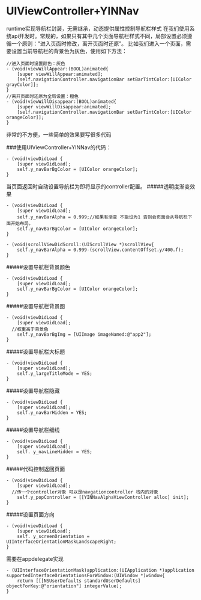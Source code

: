 # UIViewController+YINNav
runtime实现导航栏封装，无需继承，动态提供属性控制导航栏样式
在我们使用系统api开发时。常规的，如果只有其中几个页面导航栏样式不同，局部设置必须遵循一个原则："进入页面时修改，离开页面时还原”。
比如我们进入一个页面，需要设置当前导航栏的背景色为灰色，使用如下方法：
```
//进入页面时设置颜色：灰色
- (void)viewWillAppear:(BOOL)animated{
    [super viewWillAppear:animated];
    [self.navigationController.navigationBar setBarTintColor:[UIColor grayColor]];
}
//离开页面时还原为全局设置：橙色
- (void)viewWillDisappear:(BOOL)animated{
    [super viewWillDisappear:animated];
    [self.navigationController.navigationBar setBarTintColor:[UIColor orangeColor]];
}
```
非常的不方便，一些简单的效果要写很多代码

###使用UIViewController+YINNav的代码：
```
- (void)viewDidLoad {
    [super viewDidLoad];
    self.y_navBarBgColor = [UIColor orangeColor];
}
```
当页面返回时自动设置导航栏为即将显示的controller配置。
#####透明度渐变效果
```
- (void)viewDidLoad {
    [super viewDidLoad];
    self.y_navBarAlpha = 0.999;//如果有渐变 不能设为1 否则会页面会从导航栏下面开始布局。
    self.y_navBarBgColor = [UIColor orangeColor];
}
```
```
- (void)scrollViewDidScroll:(UIScrollView *)scrollView{
    self.y_navBarAlpha = 0.999-(scrollView.contentOffset.y/400.f);
}
```
#####设置导航栏背景颜色
```
- (void)viewDidLoad {
    [super viewDidLoad];
    self.y_navBarBgColor = [UIColor orangeColor];
}
```
#####设置导航栏背景图 
```
- (void)viewDidLoad {
    [super viewDidLoad];
  //权重高于背景色
    self.y_navBarBgImg = [UIImage imageNamed:@"app2"];
}
```
#####设置导航栏大标题
```
- (void)viewDidLoad {
    [super viewDidLoad];
    self.y_largeTitleMode = YES;
}
```
#####设置导航栏隐藏
```
- (void)viewDidLoad {
    [super viewDidLoad];
    self.y_navBarHidden = YES;
}
```
#####设置导航栏细线
```
- (void)viewDidLoad {
    [super viewDidLoad];
    self. y_navLineHidden = YES;
}
```
#####代码控制返回页面
```
- (void)viewDidLoad {
    [super viewDidLoad];
  //传一个controller对象 可以是navgationcontroller 栈内的对象
    self.y_popController = [[YINNavAlphaViewController alloc] init];
}
```
#####设置页面方向
```
- (void)viewDidLoad {
    [super viewDidLoad];
    self. y_screenOrientation = UIInterfaceOrientationMaskLandscapeRight;
}
```
需要在appdelegate实现
```
- (UIInterfaceOrientationMask)application:(UIApplication *)application supportedInterfaceOrientationsForWindow:(UIWindow *)window{
    return [[[NSUserDefaults standardUserDefaults] objectForKey:@"orientation"] integerValue];
}
```
